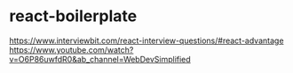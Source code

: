 # react-boilerplate

https://www.interviewbit.com/react-interview-questions/#react-advantage
https://www.youtube.com/watch?v=O6P86uwfdR0&ab_channel=WebDevSimplified
